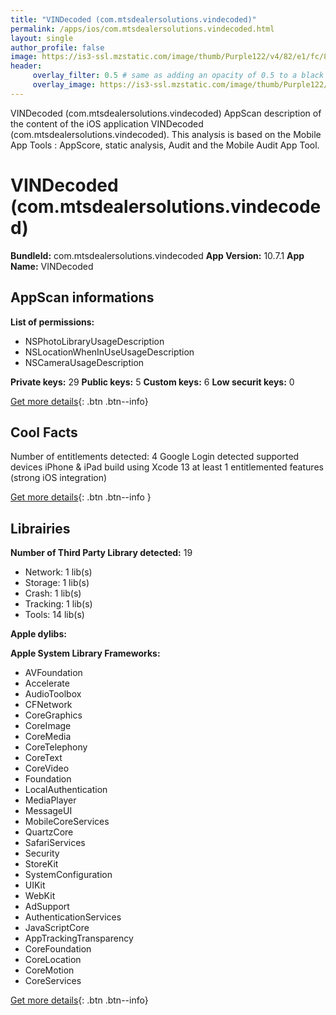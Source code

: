 ```yaml
---
title: "VINDecoded (com.mtsdealersolutions.vindecoded)"
permalink: /apps/ios/com.mtsdealersolutions.vindecoded.html
layout: single
author_profile: false
image: https://is3-ssl.mzstatic.com/image/thumb/Purple122/v4/82/e1/fc/82e1fcdd-f54a-e7aa-c93e-cd1d3e59fd4e/AppIcon-1x_U007emarketing-0-10-0-85-220.png/512x512bb.jpg
header: 
     overlay_filter: 0.5 # same as adding an opacity of 0.5 to a black background
     overlay_image: https://is3-ssl.mzstatic.com/image/thumb/Purple122/v4/82/e1/fc/82e1fcdd-f54a-e7aa-c93e-cd1d3e59fd4e/AppIcon-1x_U007emarketing-0-10-0-85-220.png/512x512bb.jpg
---
```

VINDecoded (com.mtsdealersolutions.vindecoded) AppScan description of the content of the iOS application VINDecoded (com.mtsdealersolutions.vindecoded). This analysis is based on the Mobile App Tools : AppScore, static analysis, Audit and the Mobile Audit App Tool.

# VINDecoded (com.mtsdealersolutions.vindecoded)

**BundleId:** com.mtsdealersolutions.vindecoded
**App Version:** 10.7.1
**App Name:** VINDecoded


## AppScan informations 

**List of permissions:** 
- NSPhotoLibraryUsageDescription
- NSLocationWhenInUseUsageDescription
- NSCameraUsageDescription
  
  
**Private keys:** 29
**Public keys:** 5
**Custom keys:** 6
**Low securit keys:** 0
  
[Get more details](/pricing.html){: .btn .btn--info}

## Cool Facts

Number of entitlements detected: 4
Google Login detected
supported devices iPhone & iPad
build using Xcode 13
at least 1 entitlemented features (strong iOS integration)
  
[Get more details](/pricing.html){: .btn .btn--info }

## Librairies 
**Number of Third Party Library detected:** 19
- Network: 1 lib(s)
- Storage: 1 lib(s)
- Crash: 1 lib(s)
- Tracking: 1 lib(s)
- Tools: 14 lib(s)


**Apple dylibs:**


**Apple System Library Frameworks:**
- AVFoundation
- Accelerate
- AudioToolbox
- CFNetwork
- CoreGraphics
- CoreImage
- CoreMedia
- CoreTelephony
- CoreText
- CoreVideo
- Foundation
- LocalAuthentication
- MediaPlayer
- MessageUI
- MobileCoreServices
- QuartzCore
- SafariServices
- Security
- StoreKit
- SystemConfiguration
- UIKit
- WebKit
- AdSupport
- AuthenticationServices
- JavaScriptCore
- AppTrackingTransparency
- CoreFoundation
- CoreLocation
- CoreMotion
- CoreServices


  
[Get more details](/pricing.html){: .btn .btn--info}

